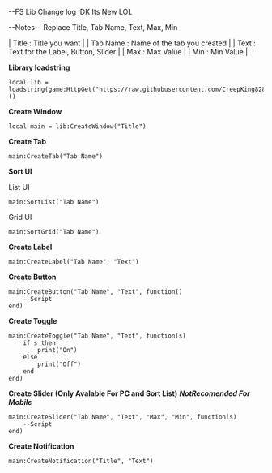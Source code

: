 --FS Lib Change log
IDK Its New LOL

--Notes--
Replace Title, Tab Name, Text, Max, Min

| Title : Title you want |
| Tab Name : Name of the tab you created |
| Text : Text for the Label, Button, Slider |
| Max : Max Value |
| Min : Min Value |

**Library loadstring**
```
local lib = loadstring(game:HttpGet("https://raw.githubusercontent.com/CreepKing8288/FSLibrary/main/Lib.lua"))()
```

**Create Window**
```
local main = lib:CreateWindow("Title")
```

**Create Tab**
```
main:CreateTab("Tab Name")
```

**Sort UI**

List UI
```
main:SortList("Tab Name")
```

Grid UI
```
main:SortGrid("Tab Name")
```

**Create Label**
```
main:CreateLabel("Tab Name", "Text")
```

**Create Button**
```
main:CreateButton("Tab Name", "Text", function()
	--Script
end)
```

**Create Toggle**
```
main:CreateToggle("Tab Name", "Text", function(s)
	if s then
		print("On")
	else
		print("Off")
	end
end)
```

**Create Slider (Only Avalable For PC and Sort List)** ***NotRecomended For Mobile***
```
main:CreateSlider("Tab Name", "Text", "Max", "Min", function(s)
	--Script
end)
```

**Create Notification**
```
main:CreateNotification("Title", "Text")
```
